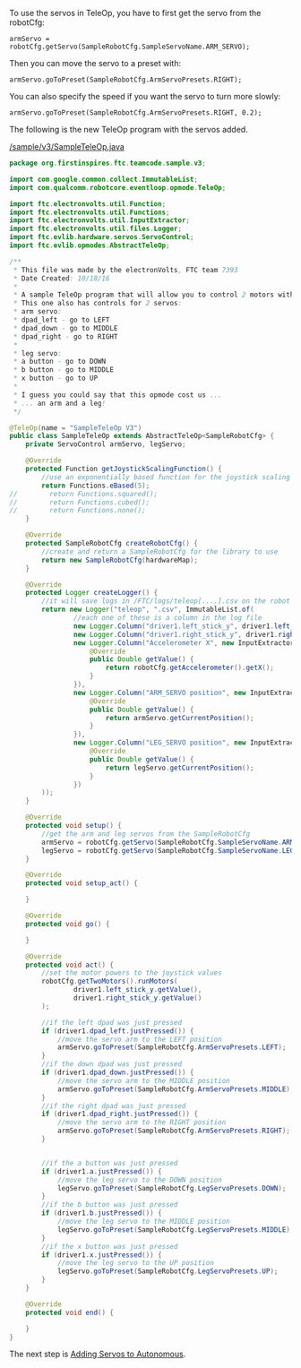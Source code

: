 To use the servos in TeleOp, you have to first get the servo from the robotCfg:

```armServo = robotCfg.getServo(SampleRobotCfg.SampleServoName.ARM_SERVO);```

Then you can move the servo to a preset with:

```armServo.goToPreset(SampleRobotCfg.ArmServoPresets.RIGHT); ```

You can also specify the speed if you want the servo to turn more slowly:

```armServo.goToPreset(SampleRobotCfg.ArmServoPresets.RIGHT, 0.2); ```

The following is the new TeleOp program with the servos added.

[/sample/v3/SampleTeleOp.java](https://github.com/FTC7393/EVLib/blob/master/sample/v3/SampleTeleOp.java)
```java
package org.firstinspires.ftc.teamcode.sample.v3;

import com.google.common.collect.ImmutableList;
import com.qualcomm.robotcore.eventloop.opmode.TeleOp;

import ftc.electronvolts.util.Function;
import ftc.electronvolts.util.Functions;
import ftc.electronvolts.util.InputExtractor;
import ftc.electronvolts.util.files.Logger;
import ftc.evlib.hardware.servos.ServoControl;
import ftc.evlib.opmodes.AbstractTeleOp;

/**
 * This file was made by the electronVolts, FTC team 7393
 * Date Created: 10/18/16
 *
 * A sample TeleOp program that will allow you to control 2 motors with the left and right joysticks
 * This one also has controls for 2 servos:
 * arm servo:
 * dpad_left - go to LEFT
 * dpad_down - go to MIDDLE
 * dpad_right - go to RIGHT
 *
 * leg servo:
 * a button - go to DOWN
 * b button - go to MIDDLE
 * x button - go to UP
 *
 * I guess you could say that this opmode cost us ...
 * ... an arm and a leg!
 */

@TeleOp(name = "SampleTeleOp V3")
public class SampleTeleOp extends AbstractTeleOp<SampleRobotCfg> {
    private ServoControl armServo, legServo;

    @Override
    protected Function getJoystickScalingFunction() {
        //use an exponentially based function for the joystick scaling to allow fine control
        return Functions.eBased(5);
//        return Functions.squared();
//        return Functions.cubed();
//        return Functions.none();
    }

    @Override
    protected SampleRobotCfg createRobotCfg() {
        //create and return a SampleRobotCfg for the library to use
        return new SampleRobotCfg(hardwareMap);
    }

    @Override
    protected Logger createLogger() {
        //it will save logs in /FTC/logs/teleop[....].csv on the robot controller phone
        return new Logger("teleop", ".csv", ImmutableList.of(
                //each one of these is a column in the log file
                new Logger.Column("driver1.left_stick_y", driver1.left_stick_y),
                new Logger.Column("driver1.right_stick_y", driver1.right_stick_y),
                new Logger.Column("Accelerometer X", new InputExtractor<Double>() {
                    @Override
                    public Double getValue() {
                        return robotCfg.getAccelerometer().getX();
                    }
                }),
                new Logger.Column("ARM_SERVO position", new InputExtractor<Double>() {
                    @Override
                    public Double getValue() {
                        return armServo.getCurrentPosition();
                    }
                }),
                new Logger.Column("LEG_SERVO position", new InputExtractor<Double>() {
                    @Override
                    public Double getValue() {
                        return legServo.getCurrentPosition();
                    }
                })
        ));
    }

    @Override
    protected void setup() {
        //get the arm and leg servos from the SampleRobotCfg
        armServo = robotCfg.getServo(SampleRobotCfg.SampleServoName.ARM_SERVO);
        legServo = robotCfg.getServo(SampleRobotCfg.SampleServoName.LEG_SERVO);
    }

    @Override
    protected void setup_act() {

    }

    @Override
    protected void go() {

    }

    @Override
    protected void act() {
        //set the motor powers to the joystick values
        robotCfg.getTwoMotors().runMotors(
                driver1.left_stick_y.getValue(),
                driver1.right_stick_y.getValue()
        );

        //if the left dpad was just pressed
        if (driver1.dpad_left.justPressed()) {
            //move the servo arm to the LEFT position
            armServo.goToPreset(SampleRobotCfg.ArmServoPresets.LEFT);
        }
        //if the down dpad was just pressed
        if (driver1.dpad_down.justPressed()) {
            //move the servo arm to the MIDDLE position
            armServo.goToPreset(SampleRobotCfg.ArmServoPresets.MIDDLE);
        }
        //if the right dpad was just pressed
        if (driver1.dpad_right.justPressed()) {
            //move the servo arm to the RIGHT position
            armServo.goToPreset(SampleRobotCfg.ArmServoPresets.RIGHT);
        }


        //if the a button was just pressed
        if (driver1.a.justPressed()) {
            //move the leg servo to the DOWN position
            legServo.goToPreset(SampleRobotCfg.LegServoPresets.DOWN);
        }
        //if the b button was just pressed
        if (driver1.b.justPressed()) {
            //move the leg servo to the MIDDLE position
            legServo.goToPreset(SampleRobotCfg.LegServoPresets.MIDDLE);
        }
        //if the x button was just pressed
        if (driver1.x.justPressed()) {
            //move the leg servo to the UP position
            legServo.goToPreset(SampleRobotCfg.LegServoPresets.UP);
        }
    }

    @Override
    protected void end() {

    }
}
```

The next step is [Adding Servos to Autonomous](Adding-Servos-to-Autonomous.md).